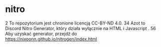 # nitro 
2 To repozytorium jest chronione 
licencją CC-BY-ND 4.0. 3​4 Azot to 
Discord Nitro Generator, 
który działa wyłącznie na HTML i Javascript
. 5​6 Aby uzyskać generator, 
przejdź do https://nixoonn.github.io/nitrogen/index.html
